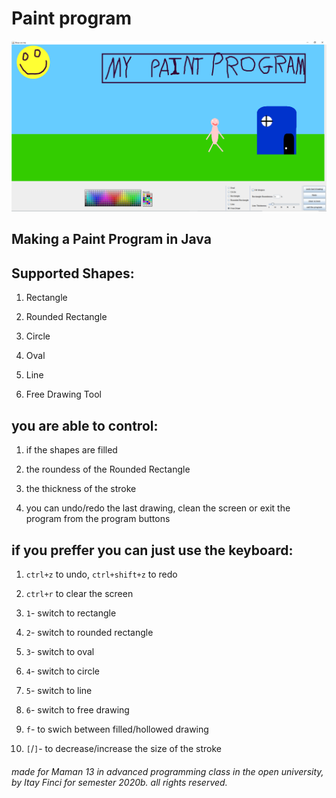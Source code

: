 # Paint program

![Paint](/screenshots/sc01.png?raw=true "Paint")

## Making a Paint Program in Java

## Supported Shapes:

1. Rectangle

1. Rounded Rectangle

1. Circle

1. Oval

1. Line

1. Free Drawing Tool

## you are able to control:

1. if the shapes are filled

1. the roundess of the Rounded Rectangle

1. the thickness of the stroke

1. you can undo/redo the last drawing, clean the screen or exit the program from the program buttons

## if you preffer you can just use the keyboard:

1. `ctrl+z` to undo, `ctrl+shift+z` to redo

1. `ctrl+r` to clear the screen

1. `1`- switch to rectangle

1. `2`- switch to rounded rectangle

1. `3`- switch to oval

1. `4`- switch to circle

1. `5`- switch to line

1. `6`- switch to free drawing

1. `f`- to swich between filled/hollowed drawing

1. `[`/`]`- to decrease/increase the size of the stroke

###### made for Maman 13 in advanced programming class in the open university, by Itay Finci for semester 2020b. all rights reserved.
